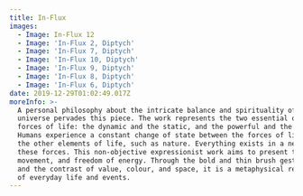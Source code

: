 ```yaml
---
title: In-Flux
images:
  - Image: In-Flux 12
  - Image: 'In-Flux 2, Diptych'
  - Image: 'In-Flux 7, Diptych'
  - Image: 'In-Flux 10, Diptych'
  - Image: 'In-Flux 9, Diptych'
  - Image: 'In-Flux 8, Diptych'
  - Image: 'In-Flux 6, Diptych'
date: 2019-12-29T01:02:49.017Z
moreInfo: >-
  A personal philosophy about the intricate balance and spirituality of the
  universe pervades this piece. The work represents the two essential opposing
  forces of life: the dynamic and the static, and the powerful and the weak.
  Humans experience a constant change of state between the forces of life, as do
  the other elements of life, such as nature. Everything exists in a network of
  these forces. This non-objective expressionist work aims to present this flow,
  movement, and freedom of energy. Through the bold and thin brush gesture lines
  and the contrast of value, colour, and space, it is a metaphysical reflection
  of everyday life and events.
---
```


